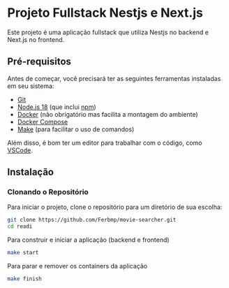 # Projeto Fullstack Nestjs e Next.js

Este projeto é uma aplicação fullstack que utiliza Nestjs no backend e Next.js no frontend.

## Pré-requisitos

Antes de começar, você precisará ter as seguintes ferramentas instaladas em seu sistema:

- [Git](https://git-scm.com)
- [Node.js 18](https://nodejs.org/en/) (que inclui [npm](http://npmjs.com))
- [Docker](https://docker.com/) (não obrigatório mas facilita a montagem do ambiente)
- [Docker Compose](https://docs.docker.com/compose/install/)
- [Make](https://www.gnu.org/software/make/) (para facilitar o uso de comandos)

Além disso, é bom ter um editor para trabalhar com o código, como [VSCode](https://code.visualstudio.com/).

## Instalação

### Clonando o Repositório

Para iniciar o projeto, clone o repositório para um diretório de sua escolha:

```bash
git clone https://github.com/Ferbmp/movie-searcher.git
cd readi

```

Para construir e iniciar a aplicação (backend e frontend)

```bash
make start
```

Para parar e remover os containers da aplicação

```bash
make finish
```

